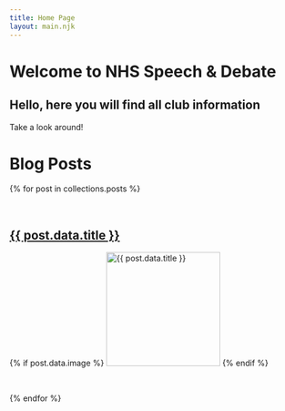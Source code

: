 ```yaml
---
title: Home Page
layout: main.njk
---
```

# Welcome to NHS Speech & Debate

## Hello, here you will find all club information

Take a look around!

# Blog Posts

{% for post in collections.posts %}

&nbsp;

<article>
<h2><a href="/posts/{{ post.data.slug }}/">{{ post.data.title }}</a></h2>
{% if post.data.image %}
<img src="{{ post.data.image }}" alt="{{ post.data.title }}" width="200" />
{% endif %}
</article>

&nbsp;

{% endfor %}

&nbsp;
